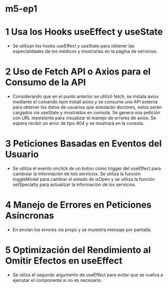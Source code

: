 # m5-ep1

# 1 Usa los Hooks useEffect y useState
- Se utilizan los hooks useEffect y useState para obtener las especialidades de los médicos y mostrarlas en la página de servicios.

# 2 Uso de Fetch API o Axios para el Consumo de la API
- Considerando que en el punto anterior se utilizó fetch, se instala axios mediante el comando npm install axios y se consume una API externa para obtener los datos de usuarios que simularán doctores, estos serán cargados vía useState y mostrados en consola. Se genera una petición con URL inexistente para visualizar el manejo de errores de axios. Se espera recibir un error de tipo 404 y se mostrará en la consola.

# 3 Peticiones Basadas en Eventos del Usuario
- Se utiliza el evento onclick de un boton como trigger del useEffect para camboiar la información de lols servicios. Se utiliza la función toggleModal para cambiar el estado de isOpen y se utiliza la función setSpecialty para actualizar la información de los servicios.

# 4 Manejo de Errores en Peticiones Asíncronas
- En envían los errores vía props y se muiestra mensaje por pantalla.

# 5 Optimización del Rendimiento al Omitir Efectos en useEffect
- Se utilza el segundo argumento de useEffect para evitar que se vuelva a ejecutar el componente si no es necesario.
